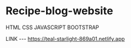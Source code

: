 # Recipe-blog-website 
HTML CSS JAVASCRIPT BOOTSTRAP 

LINK ---  https://teal-starlight-869a01.netlify.app
